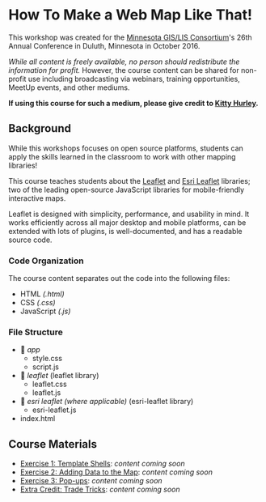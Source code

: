 # How To Make a Web Map Like That!
This workshop was created for the [Minnesota GIS/LIS Consortium](http://mngislis.org)'s 26th Annual Conference in Duluth, Minnesota in October 2016.

_While all content is freely available, no person should redistribute the information for profit._ However, the course content can be shared for non-profit use including broadcasting via webinars, training opportunities, MeetUp events, and other mediums.

**If using this course for such a medium, please give credit to [Kitty Hurley](https://www.twitter.com/geospatialem).**

## Background
While this workshops focuses on open source platforms, students can apply the skills learned in the classroom to work with other mapping libraries!

This course teaches students about the [Leaflet](http://leafletjs.com/reference.html) and [Esri Leaflet](http://esri.github.io/esri-leaflet) libraries; two of the leading open-source JavaScript libraries for mobile-friendly interactive maps.

Leaflet is designed with simplicity, performance, and usability in mind. It works efficiently across all major desktop and mobile platforms, can be extended with lots of plugins, is well-documented, and has a readable source code.

### Code Organization
The course content separates out the code into the following files:

* HTML *(.html)*
* CSS *(.css)*
* JavaScript *(.js)*

### File Structure  
* :open_file_folder: _app_  
  * style.css  
  * script.js  
* :open_file_folder: _leaflet_  (leaflet library)
  * leaflet.css  
  * leaflet.js  
* :open_file_folder: _esri leaflet (where applicable)_ (esri-leaflet library)  
  * esri-leaflet.js  
* index.html

## Course Materials  
* [Exercise 1: Template Shells](/Exercise_1/Exercise_1.md): *content coming soon*  
* [Exercise 2: Adding Data to the Map](/Exercise_2/Exercise_2.md): *content coming soon*  
* [Exercise 3: Pop-ups](/Exercise_3/Exercise_3.md): *content coming soon*  
* [Extra Credit: Trade Tricks](/Extra_Credit/Extra_Credit.md): *content coming soon*  
